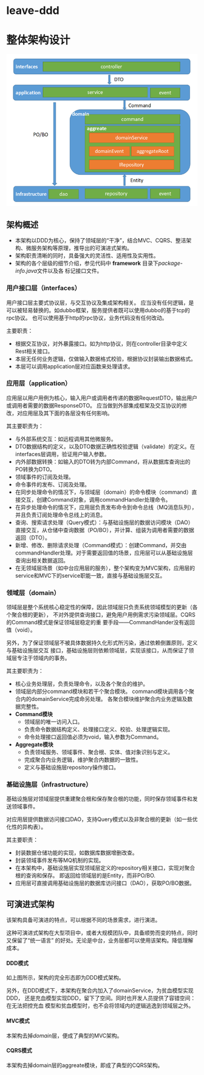 # leave-ddd

# 整体架构设计

![](doc/架构图.png)


## 架构概述 

* 本架构以DDD为核心，保持了领域层的“干净”，结合MVC、CQRS、整洁架构、微服务架构等原理，推导出的可演进式架构。
* 架构职责清晰的同时，具备强大的灵活性、适用性及实用性。
* 架构的各个层级的细节介绍，参见代码中 **framework** 目录下*package-info.java*文件以及各
  标记接口文件。

### 用户接口层（interfaces）

用户接口层主要式协议层，与交互协议及集成架构相关。
应当没有任何逻辑，是可以被轻易替换的。如dubbo框架，服务提供者既可以使用dubbo的基于tcp的rpc协议。
也可以使用基于http的rpc协议，业务代码没有任何改动。

主要职责：

* 根据交互协议，对外暴露接口。如为http协议，则在controller目录中定义Rest相关接口。
* 本层无任何业务逻辑，仅做输入数据格式校验，根据协议封装输出数据格式。
* 本层可以调用application层对应函数来处理请求。

### 应用层（application）

应用层以用户用例为核心，输入用户或调用者传递的数据RequestDTO，输出用户或调用者需要的数据ResponseDTO。
应当做到外部集成框架及交互协议的修改，对应用层及其下面的各层没有任何影响。

其主要职责为：

* 与外部系统交互：如远程调用其他微服务。
* DTO数据结构的定义，以及DTO数据正确性校验逻辑（validate）的定义。在interfaces层调用，验证用户输入参数。
* 内外部数据转换：如输入的DTO转为内部Command，将从数据库查询出的PO转换为DTO。
* 领域事件的订阅及处理。
* 命令事件的发布、订阅及处理。
* 在同步处理命令的情况下，与领域层（domain）的命令模块（command）直接交互，创建Command对象，调用commandHandler处理命令。
* 在异步处理命令的情况下，应用层负责发布命令到命令总线（MQ消息队列），并且负责订阅处理命令总线上的消息。
* 查询、搜索请求处理（Query模式）：与基础设施层的数据访问模块（DAO）直接交互，从仓储中查询数据（PO/BO），并计算、组装为调用者需要的数据返回（DTO）。
* 新增、修改、删除请求处理（Command模式）：创建Command，并交由commandHandler处理。对于需要返回值的场景，应用层可以从基础设施层查询出相关数据返回。
* 在无领域层场景（如中台应用层的服务），整个架构变为MVC架构，应用层的service和MVC下的service职能一致，直接与基础设施层交互。

### 领域层（domain）

领域层是整个系统核心稳定性的保障，因此领域层只负责系统领域模型的更新（各个聚合根的更新），
不对外提供查询接口，避免用户用例需求污染领域层。CQRS的Command模式是保证领域层稳定的重
要手段——CommandHander没有返回值（void）。

另外，为了保证领域层不被具体数据持久化形式所污染，通过依赖倒置原则，定义与基础设施层交互
接口，基础设施层则依赖领域层，实现该接口，从而保证了领域层专注于领域内的事务。

其主要职责为：

* 核心业务处理层，负责处理命令，以及各个聚合的维护。
* 领域层内部分command模块和若干个聚合模块。
  command模块调用各个聚合内的domainService完成命另处理。
  各聚合模块维护聚合内业务逻辑及数据完整性。
* **Command模块**
    * 领域层的唯一访问入口。
    * 负责命令数据结构定义、处理接口定义、校验、处理逻辑实现。
    * 命令处理接口返回值必须为void，输入参数为Command。  
* **Aggregate模块**
    * 负责领域服务、领域事件、聚合根、实体、值对象识别与定义。
    * 完成聚合内业务逻辑，维护聚合内数据的一致性。
    * 定义与基础设施层repository操作接口。
    
### 基础设施层（infrastructure）

基础设施层对领域层提供重建聚合根和保存聚合根的功能，同时保存领域事件和发送领域事件。

对应用层提供数据访问接口DAO，支持Query模式以及非聚合根的更新（如一些优化性的异构表）。

其主要职责：

* 封装数据仓储功能的实现，如数据库数据增删改查。
* 封装领域事件发布等MQ机制的实现。
* 在本架构中，基础设施层实现领域层定义的repository相关接口，实现对聚合根的查询和保存。
  即返回给领域层的是Entity，而非PO/BO.
* 应用层可直接调用基础设施层的数据库访问接口（DAO），获取PO/BO数据。

## 可演进式架构

该架构具备可演进的特点，可以根据不同的场景需求，进行演进。

这种可演进式架构在大型项目中，或者大规模团队中，具备顺势而变的特点，同时又保留了“统一语言”
的好处。无论是中台，业务层都可以使用该架构。降低理解成本。

#### DDD模式

如上图所示，架构的完全形态即为DDD模式架构。

另外，在DDD模式下，本架构在聚合内加入了domainService，为贫血模型实现DDD，
还是充血模型实现DDD，留下了空间。同时也开发人员提供了容错空间：在无法把控充血
模型和贫血模型时，也不会将领域内的逻辑逃逸到领域层之外。

#### MVC模式

本架构去掉*domain*层，便成了典型的MVC架构。

#### CQRS模式

本架构去掉domain层的aggreate模块，即成了典型的CQRS架构。

